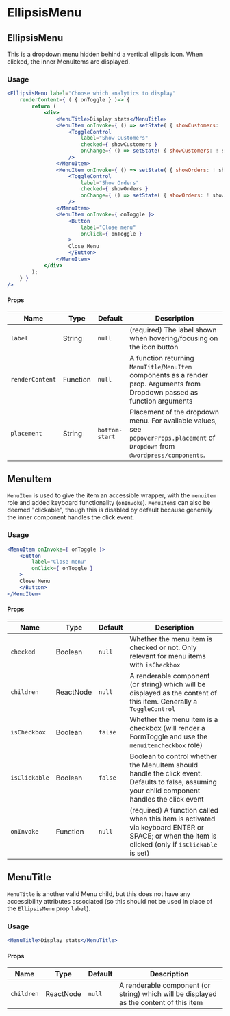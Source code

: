 # EllipsisMenu

## EllipsisMenu

This is a dropdown menu hidden behind a vertical ellipsis icon. When clicked, the inner MenuItems are displayed.

### Usage

```jsx
<EllipsisMenu label="Choose which analytics to display"
	renderContent={ ( { onToggle } )=> {
		return (
			<div>
				<MenuTitle>Display stats</MenuTitle>
				<MenuItem onInvoke={ () => setState( { showCustomers: ! showCustomers } ) }>
					<ToggleControl
						label="Show Customers"
						checked={ showCustomers }
						onChange={ () => setState( { showCustomers: ! showCustomers } ) }
					/>
				</MenuItem>
				<MenuItem onInvoke={ () => setState( { showOrders: ! showOrders } ) }>
					<ToggleControl
						label="Show Orders"
						checked={ showOrders }
						onChange={ () => setState( { showOrders: ! showOrders } ) }
					/>
				</MenuItem>
				<MenuItem onInvoke={ onToggle }>
					<Button
						label="Close menu"
						onClick={ onToggle }
					>
					Close Menu
					</Button>
				</MenuItem>
			</div>
		);
	} }
/>
```

#### Props

Name | Type | Default | Description
--- | --- | --- | ---
`label` | String | `null` | (required) The label shown when hovering/focusing on the icon button
`renderContent` | Function | `null` | A function returning `MenuTitle`/`MenuItem` components as a render prop. Arguments from Dropdown passed as function arguments
`placement` | String | `bottom-start` | Placement of the dropdown menu. For available values, see `popoverProps.placement` of `Dropdown` from `@wordpress/components`.


## MenuItem

`MenuItem` is used to give the item an accessible wrapper, with the `menuitem` role and added keyboard functionality (`onInvoke`).
`MenuItem`s can also be deemed "clickable", though this is disabled by default because generally the inner component handles
the click event.

### Usage

```jsx
<MenuItem onInvoke={ onToggle }>
	<Button
		label="Close menu"
		onClick={ onToggle }
	>
	Close Menu
	</Button>
</MenuItem>
```

#### Props

Name | Type | Default | Description
--- | --- | --- | ---
`checked` | Boolean | `null` | Whether the menu item is checked or not. Only relevant for menu items with `isCheckbox`
`children` | ReactNode | `null` | A renderable component (or string) which will be displayed as the content of this item. Generally a `ToggleControl`
`isCheckbox` | Boolean | `false` | Whether the menu item is a checkbox (will render a FormToggle and use the `menuitemcheckbox` role)
`isClickable` | Boolean | `false` | Boolean to control whether the MenuItem should handle the click event. Defaults to false, assuming your child component handles the click event
`onInvoke` | Function | `null` | (required) A function called when this item is activated via keyboard ENTER or SPACE; or when the item is clicked (only if `isClickable` is set)


## MenuTitle

`MenuTitle` is another valid Menu child, but this does not have any accessibility attributes associated
(so this should not be used in place of the `EllipsisMenu` prop `label`).

### Usage

```jsx
<MenuTitle>Display stats</MenuTitle>
```

#### Props

Name | Type | Default | Description
--- | --- | --- | ---
`children` | ReactNode | `null` | A renderable component (or string) which will be displayed as the content of this item
